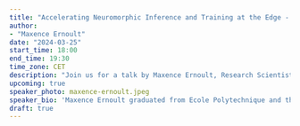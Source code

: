 ```yaml
---
title: "Accelerating Neuromorphic Inference and Training at the Edge - Rain"
author:
- "Maxence Ernoult"
date: "2024-03-25"
start_time: 18:00
end_time: 19:30
time_zone: CET
description: "Join us for a talk by Maxence Ernoult, Research Scientist at Rain, on accelerating neuromorphic inference and training at the edge."
upcoming: true
speaker_photo: maxence-ernoult.jpeg
speaker_bio: 'Maxence Ernoult graduated from Ecole Polytechnique and the University of Cambridge in 2016, specializing in applied mathematics and theoretical physics. His PhD research was conducted in neuromorphic computing at Sorbonne University, in collaboration with Mila. During this time, he specialized in developing hardware-friendly alternatives to backpropagation and played a significant role in scaling up several of these alternatives, including Equilibrium Propagation and Difference Target Propagation. This work was undertaken alongside notable figures such as Ben Scellier, Blake Richards, and Yoshua Bengio. In 2021, Maxence joined IBM Research, focusing on AI safety. Subsequently, in 2022, he began a new position at Rain.'
draft: true 
---
```


